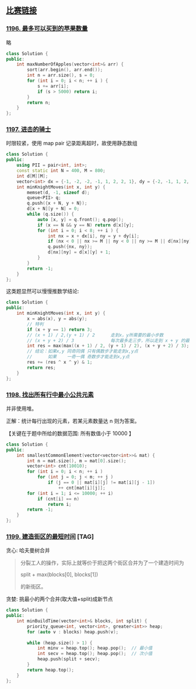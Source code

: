 ## [比赛链接](https://leetcode.cn/contest/biweekly-contest-9/)


### [1196. 最多可以买到的苹果数量](https://leetcode.cn/problems/how-many-apples-can-you-put-into-the-basket/)

略

```c++
class Solution {
public:
    int maxNumberOfApples(vector<int>& arr) {
        sort(arr.begin(), arr.end());
        int n = arr.size(), s = 0;
        for (int i = 0; i < n; ++ i ) {
            s += arr[i];
            if (s > 5000) return i;
        }
        return n;
    }
};
```


### [1197. 进击的骑士](https://leetcode.cn/problems/minimum-knight-moves/)

时限较紧，使用 map pair 记录距离超时，故使用静态数组

```c++
class Solution {
public:
    using PII = pair<int, int>;
    const static int N = 400, M = 800;
    int d[M][M];
    vector<int> dx = {-1, -2, -2, -1, 1, 2, 2, 1}, dy = {-2, -1, 1, 2, 2, 1, -1, -2};
    int minKnightMoves(int x, int y) {
        memset(d, -1, sizeof d);
        queue<PII> q;
        q.push({x + N, y + N});
        d[x + N][y + N] = 0;
        while (q.size()) {
            auto [x, y] = q.front(); q.pop();
            if (x == N && y == N) return d[x][y];
            for (int i = 0; i < 8; ++ i ) {
                int nx = x + dx[i], ny = y + dy[i];
                if (nx < 0 || nx >= M || ny < 0 || ny >= M || d[nx][ny] != -1) continue;
                q.push({nx, ny});
                d[nx][ny] = d[x][y] + 1;
            }
        }
        return -1;
    }
};
```

这类题显然可以慢慢推数学结论:

```c++
class Solution {
public:
    int minKnightMoves(int x, int y) {
        x = abs(x), y = abs(y);
        // 特判
        if (x + y == 1) return 3;
        // (x + 1) / 2,(y + 1) / 2      走到x，y所需要的最小步数
        // (x + y + 2) / 3              每次最多走三步，所以走到 x + y 的最小步数为 (x + y + 2) / 3
        int res = max(max((x + 1) / 2, (y + 1) / 2), (x + y + 2) / 3);
        // 结论：如果x,y 同奇同偶 只有偶数步才能走到x,y点
        //      如果    一奇一偶 奇数步才能走到x,y点
        res += (res ^ x ^ y) & 1;
        return res;
    }
};
```

### [1198. 找出所有行中最小公共元素](https://leetcode.cn/problems/find-smallest-common-element-in-all-rows/)

并非使用堆。

正解：统计每行出现的元素，若某元素数量达 n 则为答案。

【关键在于题中所给的数据范围: 所有数值小于 10000 】

```c++
class Solution {
public:
    int smallestCommonElement(vector<vector<int>>& mat) {
        int n = mat.size(), m = mat[0].size();
        vector<int> cnt(10010);
        for (int i = 0; i < n; ++ i )
            for (int j = 0; j < m; ++ j )
                if (j == 0 || mat[i][j] != mat[i][j - 1])
                    ++ cnt[mat[i][j]];
        for (int i = 1; i <= 10000; ++ i)
            if (cnt[i] == n)
                return i;
        return -1;
    }
};
```

### [1199. 建造街区的最短时间](https://leetcode.cn/problems/minimum-time-to-build-blocks/) [TAG]

贪心: 哈夫曼树合并

>
> 分裂工人的操作，实际上就等价于把这两个街区合并为了一个建造时间为
>
> split + max(blocks[0], blocks[1])
>
> 的新街区。
>

贪婪: 挑最小的两个合并(取大值+split)成新节点

```c++
class Solution {
public:
    int minBuildTime(vector<int>& blocks, int split) {
        priority_queue<int, vector<int>, greater<int>> heap;
        for (auto v : blocks) heap.push(v);
        
        while (heap.size() > 1) {
            int minv = heap.top(); heap.pop();  // 最小值
            int secv = heap.top(); heap.pop();  // 次小值
            heap.push(split + secv);
        }
        return heap.top();
    }
};
```

